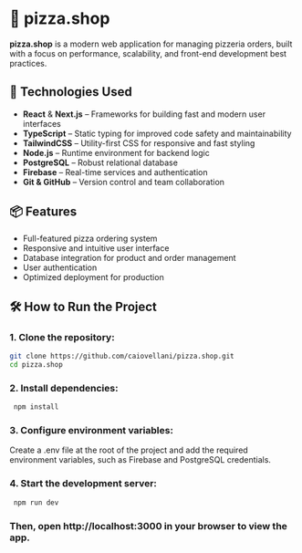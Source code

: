 # 🍕 pizza.shop

**pizza.shop** is a modern web application for managing pizzeria orders, built with a focus on performance, scalability, and front-end development best practices.

## 🚀 Technologies Used

- **React** & **Next.js** – Frameworks for building fast and modern user interfaces  
- **TypeScript** – Static typing for improved code safety and maintainability  
- **TailwindCSS** – Utility-first CSS for responsive and fast styling  
- **Node.js** – Runtime environment for backend logic  
- **PostgreSQL** – Robust relational database  
- **Firebase** – Real-time services and authentication  
- **Git & GitHub** – Version control and team collaboration

## 📦 Features

- Full-featured pizza ordering system  
- Responsive and intuitive user interface  
- Database integration for product and order management  
- User authentication  
- Optimized deployment for production

## 🛠️ How to Run the Project

### 1. Clone the repository:
```bash
git clone https://github.com/caiovellani/pizza.shop.git
cd pizza.shop
```

### 2. Install dependencies:
```bash
 npm install
```
  	
### 3. Configure environment variables:
Create a .env file at the root of the project and add the required environment variables, such as Firebase and PostgreSQL credentials.

### 4. Start the development server:
```bash
 npm run dev
```
  	
### Then, open http://localhost:3000 in your browser to view the app.
